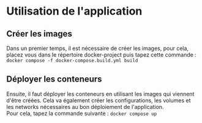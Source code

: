 # Utilisation de l'application
## Créer les images
Dans un premier temps, il est nécessaire de créer les images, pour cela, placez vous dans le répertoire docker-project puis tapez cette commande : 
```docker compose -f docker-compose.build.yml build```


## Déployer les conteneurs
Ensuite, il faut déployer les conteneurs en utilisant les images qui viennent d'être créées. Cela va également créer les configurations, les volumes et les networks nécessaires au bon déploiement de l'application.\
Pour cela, tapez la commande suivante : 
```docker compose up```
